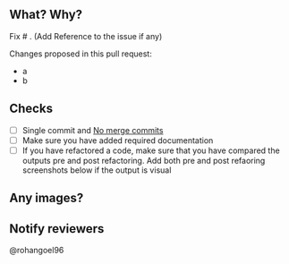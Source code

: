 ## What? Why?
Fix # . (Add Reference to the issue if any)

Changes proposed in this pull request:
- a
- b

## Checks
- [ ] Single commit and [No merge commits](http://nathanleclaire.com/blog/2014/09/14/dont-be-scared-of-git-rebase/)
- [ ] Make sure you have added required documentation
- [ ] If you have refactored a code, make sure that you have compared the outputs pre and post refactoring. Add both pre and post refaoring screenshots below if the output is visual

## Any images?

## Notify reviewers
@rohangoel96